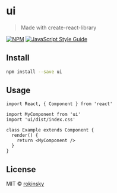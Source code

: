 # ui

> Made with create-react-library

[![NPM](https://img.shields.io/npm/v/ui.svg)](https://www.npmjs.com/package/ui) [![JavaScript Style Guide](https://img.shields.io/badge/code_style-standard-brightgreen.svg)](https://standardjs.com)

## Install

```bash
npm install --save ui
```

## Usage

```tsx
import React, { Component } from 'react'

import MyComponent from 'ui'
import 'ui/dist/index.css'

class Example extends Component {
  render() {
    return <MyComponent />
  }
}
```

## License

MIT © [rokinsky](https://github.com/rokinsky)
